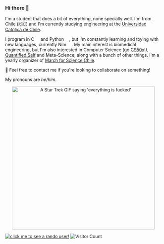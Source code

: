 ### Hi there 👋

<!--
**agucova/agucova** is a ✨ _special_ ✨ repository because its `README.md` (this file) appears on your GitHub profile.

Here are some ideas to get you started:

- 🔭 I’m currently working on ...
- 🌱 I’m currently learning ...
- 👯 I’m looking to collaborate on ...
- 🤔 I’m looking for help with ...
- 💬 Ask me about ...
- 📫 How to reach me: ...
- 😄 Pronouns: ...
- ⚡ Fun fact: ...
-->

I'm a student that does a bit of everything, none specially well. I'm from Chile (🇨🇱) and I'm currently studying engineering at the [Universidad Católica de Chile](https://uc.cl/).

I program in C <img height="13" width="13" src="https://cdn.jsdelivr.net/npm/simple-icons@v3/icons/C.svg" /> and Python <img height="13" width="13" src="https://cdn.jsdelivr.net/npm/simple-icons@v3/icons/Python.svg" />, but I'm constantly learning and toying with new languages, currently Nim <img height="13" width="13" src="https://cdn.jsdelivr.net/npm/simple-icons@v3/icons/Nim.svg" />. My main interest is biomedical engineering, but I'm also interested in Computer Science (go [CS50x](https://online-learning.harvard.edu/course/cs50-introduction-computer-science)!), [Quantified Self](https://github.com/woop/awesome-quantified-self) and Meta-Science, along with a bunch of other things. I'm a yearly organizer of [March for Science Chile](https://marchforscience.com/).

💬 Feel free to contact me if you're looking to collaborate on something!

My pronouns are *he/him*.

<p align="center">
  <img width="460" title="This why I love Swear Treak." alt="A Star Trek GIF saying 'everything is fucked'" src="https://media.giphy.com/media/H4zaNj90DWiXcYf1it/giphy.gif">
</p>

[![click me to see a rando user!](https://randos.online/u/agucova)](https://randos.online/u/agucova/next)
![Visitor Count](https://profile-counter.glitch.me/agucova/count.svg)
